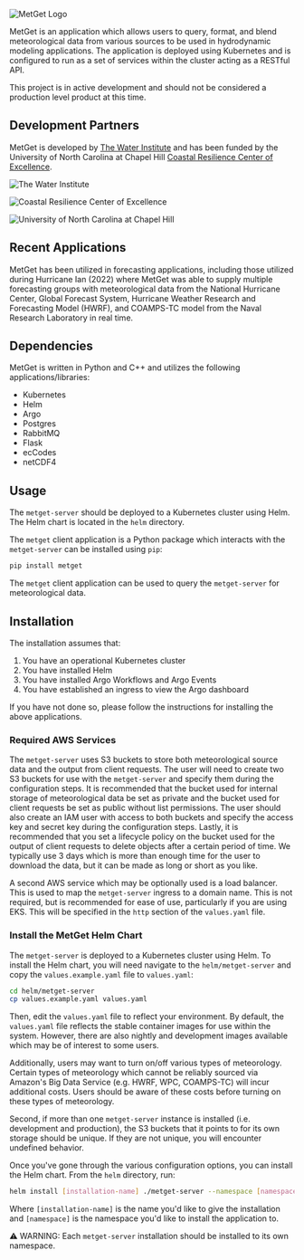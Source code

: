 ![MetGet Logo](https://raw.githubusercontent.com/waterinstitute/metget-server/main/img/MetGet_logo_blue.png)

MetGet is an application which allows users to query, format, and blend meteorological data from various sources
to be used in hydrodynamic modeling applications. The application is deployed using Kubernetes and
is configured to run as a set of services within the cluster acting as a RESTful API.

This project is in active development and should not be considered a production level product at this time.

## Development Partners

MetGet is developed by [The Water Institute](https://thewaterinstitute.org) and has been funded by the
University of North Carolina at Chapel Hill [Coastal Resilience Center of Excellence](https://www.coastalresiliencecenter.org).

![The Water Institute](https://thewaterinstitute.org/images/01-Primary_Logo_Final.png)

![Coastal Resilience Center of Excellence](https://coastalresiliencecenter.unc.edu/wp-content/uploads/sites/845/2019/01/CoastalResilienceCenter-notexture-horiz-DHS-large.png)

![University of North Carolina at Chapel Hill](https://identity.unc.edu/wp-content/uploads/sites/885/2019/01/UNC_logo_webblue-e1517942350314.png)

## Recent Applications

MetGet has been utilized in forecasting applications, including those utilized during Hurricane Ian (2022)
where MetGet was able to supply multiple forecasting groups with meteorological data from the National Hurricane Center,
Global Forecast System, Hurricane Weather Research and Forecasting Model (HWRF), and COAMPS-TC model from the Naval Research
Laboratory in real time.

## Dependencies

MetGet is written in Python and C++ and utilizes the following applications/libraries:
- Kubernetes
- Helm
- Argo
- Postgres
- RabbitMQ
- Flask
- ecCodes
- netCDF4

## Usage

The `metget-server` should be deployed to a Kubernetes cluster using Helm.
The Helm chart is located in the `helm` directory.

The `metget` client application is a Python package which interacts with the `metget-server` can be
installed using `pip`:

```bash
pip install metget
```

The `metget` client application can be used to query the `metget-server` for meteorological data.

## Installation

The installation assumes that:

1. You have an operational Kubernetes cluster
2. You have installed Helm
3. You have installed Argo Workflows and Argo Events
4. You have established an ingress to view the Argo dashboard

If you have not done so, please follow the instructions for installing the above applications.

### Required AWS Services

The `metget-server` uses S3 buckets to store both meteorological source data and the output from client
requests. The user will need to create two S3 buckets for use with the `metget-server` and specify them
during the configuration steps. It is recommended that the bucket used for internal storage of meteorological
data be set as private and the bucket used for client requests be set as public without list permissions. The
user should also create an IAM user with access to both buckets and specify the access key and secret key
during the configuration steps. Lastly, it is recommended that you set a lifecycle policy on the bucket used
for the output of client requests to delete objects after a certain period of time. We typically use 3 days
which is more than enough time for the user to download the data, but it can be made as long or short as you
like.

A second AWS service which may be optionally used is a load balancer. This is used to map the `metget-server`
ingress to a domain name. This is not required, but is recommended for ease of use, particularly if you are
using EKS. This will be specified in the `http` section of the `values.yaml` file.

### Install the MetGet Helm Chart

The `metget-server` is deployed to a Kubernetes cluster using Helm. To install the Helm chart, you will
need navigate to the `helm/metget-server` and copy the `values.example.yaml` file to `values.yaml`:

```bash
cd helm/metget-server
cp values.example.yaml values.yaml
```

Then, edit the `values.yaml` file to reflect your environment. By default, the  `values.yaml` file reflects the
stable container images for use within the system. However, there are also nightly and development images available
which may be of interest to some users.

Additionally, users may want to turn on/off various types of meteorology. Certain types of meteorology which cannot
be reliably sourced via Amazon's Big Data Service (e.g. HWRF, WPC, COAMPS-TC) will incur additional costs. Users
should be aware of these costs before turning on these types of meteorology.

Second, if more than one `metget-server` instance is installed (i.e. development and production), the S3
buckets that it points to for its own storage should be unique. If they are not unique, you will encounter
undefined behavior.

Once you've gone through the various configuration options, you can install the Helm chart. From the `helm`
directory, run:

```bash
helm install [installation-name] ./metget-server --namespace [namespace]
```

Where `[installation-name]` is the name you'd like to give the installation and `[namespace]` is the namespace
you'd like to install the application to.

:warning: WARNING: Each `metget-server` installation should be installed to its own namespace.
